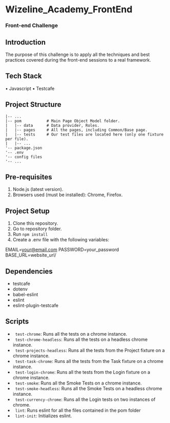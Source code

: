 # Wizeline_Academy_FrontEnd

### Front-end Challenge

## Introduction

The purpose of this challenge is to apply all the techniques and best practices covered during the front-end sessions to a real framework.

## Tech Stack

•	Javascript
•	Testcafe

## Project Structure
```
|-- ...
|-- pom           # Main Page Object Model folder.
|   |-- data      # Data provider, Roles.
|   |-- pages     # All the pages, including Common/Base page.
|   |-- tests     # Our test files are located here (only one fixture per file).
|   |-- ...
'-- package.json
'-- .env
'-- config files
'-- ...
```

## Pre-requisites

1. Node.js (latest version).
2. Browsers used (must be installed): Chrome, Firefox.

## Project Setup

1. Clone this repository.
2. Go to repository folder.
3. Run ```npm install```
4. Create a .env file with the following variables:

EMAIL=your@email.com
PASSWORD=your_password
BASE_URL=website_url/

## Dependencies
- testcafe
- dotenv
- babel-eslint
- eslint
- eslint-plugin-testcafe

## Scripts
- ``` test-chrome```: Runs all the tests on a chrome instance.
- ``` test-chrome-headless```: Runs all the tests on a headless chrome instance.
- ``` test-projects-headless```: Runs all the tests from the Project fixture on a chrome instance.
- ``` test-task-chrome```: Runs all the tests from the Task fixture on a chrome instance.
- ``` test-login-chrome```: Runs all the tests from the Login fixture on a chrome instance.
- ``` test-smoke```: Runs all the Smoke Tests on a chrome instance.
- ``` test-smoke-headless```: Runs all the Smoke Tests on a headless chrome instance.
- ``` test-currency-chrome```: Runs all the Login tests on two instances of chrome.
- ``` lint```: Runs eslint for all the files contained in the pom folder
- ``` lint-init```: Initializes eslint.
